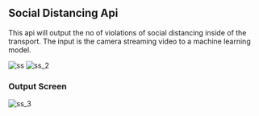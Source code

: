 ## **Social Distancing Api** ##

This api will output the no of violations of social distancing inside of the transport.
The input is the camera streaming video to a machine learning model.

![ss](https://user-images.githubusercontent.com/53862744/89173852-80c47b80-d5a2-11ea-9aef-b3f4b57113bd.png)
![ss_2](https://user-images.githubusercontent.com/53862744/89173858-828e3f00-d5a2-11ea-8f27-eb11ebcae1af.png)

### **Output Screen** ##

![ss_3](https://user-images.githubusercontent.com/53862744/89173868-86ba5c80-d5a2-11ea-81f5-b53a175ce1f6.png)
